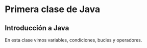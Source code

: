 # Primera clase de Java
## Introducción a Java
En esta clase vimos variables, condiciones, bucles y operadores. 